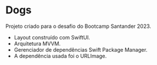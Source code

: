 # Dogs

Projeto criado para o desafio do Bootcamp Santander 2023.

- Layout construído com SwiftUI.
- Arquitetura MVVM.
- Gerenciador de dependências Swift Package Manager.
- A dependência usada foi o URLImage.
